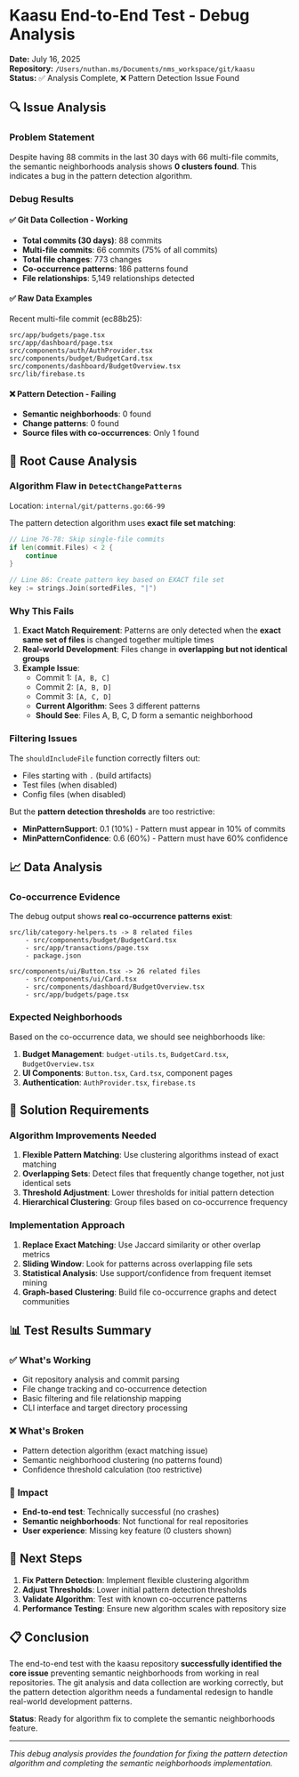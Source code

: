 # Kaasu End-to-End Test - Debug Analysis

**Date:** July 16, 2025  
**Repository:** `/Users/nuthan.ms/Documents/nms_workspace/git/kaasu`  
**Status:** ✅ Analysis Complete, ❌ Pattern Detection Issue Found

## 🔍 **Issue Analysis**

### **Problem Statement**
Despite having 88 commits in the last 30 days with 66 multi-file commits, the semantic neighborhoods analysis shows **0 clusters found**. This indicates a bug in the pattern detection algorithm.

### **Debug Results**

#### ✅ **Git Data Collection - Working**
- **Total commits (30 days)**: 88 commits
- **Multi-file commits**: 66 commits (75% of all commits)
- **Total file changes**: 773 changes
- **Co-occurrence patterns**: 186 patterns found
- **File relationships**: 5,149 relationships detected

#### ✅ **Raw Data Examples**
Recent multi-file commit (ec88b25):
```
src/app/budgets/page.tsx
src/app/dashboard/page.tsx
src/components/auth/AuthProvider.tsx
src/components/budget/BudgetCard.tsx
src/components/dashboard/BudgetOverview.tsx
src/lib/firebase.ts
```

#### ❌ **Pattern Detection - Failing**
- **Semantic neighborhoods**: 0 found
- **Change patterns**: 0 found
- **Source files with co-occurrences**: Only 1 found

## 🐛 **Root Cause Analysis**

### **Algorithm Flaw in `DetectChangePatterns`**
Location: `internal/git/patterns.go:66-99`

The pattern detection algorithm uses **exact file set matching**:

```go
// Line 76-78: Skip single-file commits
if len(commit.Files) < 2 {
    continue
}

// Line 86: Create pattern key based on EXACT file set
key := strings.Join(sortedFiles, "|")
```

### **Why This Fails**
1. **Exact Match Requirement**: Patterns are only detected when the **exact same set of files** is changed together multiple times
2. **Real-world Development**: Files change in **overlapping but not identical groups**
3. **Example Issue**:
   - Commit 1: `[A, B, C]`
   - Commit 2: `[A, B, D]`
   - Commit 3: `[A, C, D]`
   - **Current Algorithm**: Sees 3 different patterns
   - **Should See**: Files A, B, C, D form a semantic neighborhood

### **Filtering Issues**
The `shouldIncludeFile` function correctly filters out:
- Files starting with `.` (build artifacts)
- Test files (when disabled)
- Config files (when disabled)

But the **pattern detection thresholds** are too restrictive:
- **MinPatternSupport**: 0.1 (10%) - Pattern must appear in 10% of commits
- **MinPatternConfidence**: 0.6 (60%) - Pattern must have 60% confidence

## 📈 **Data Analysis**

### **Co-occurrence Evidence**
The debug output shows **real co-occurrence patterns exist**:

```
src/lib/category-helpers.ts -> 8 related files
    - src/components/budget/BudgetCard.tsx
    - src/app/transactions/page.tsx
    - package.json

src/components/ui/Button.tsx -> 26 related files
    - src/components/ui/Card.tsx
    - src/components/dashboard/BudgetOverview.tsx
    - src/app/budgets/page.tsx
```

### **Expected Neighborhoods**
Based on the co-occurrence data, we should see neighborhoods like:
1. **Budget Management**: `budget-utils.ts`, `BudgetCard.tsx`, `BudgetOverview.tsx`
2. **UI Components**: `Button.tsx`, `Card.tsx`, component pages
3. **Authentication**: `AuthProvider.tsx`, `firebase.ts`

## 🔧 **Solution Requirements**

### **Algorithm Improvements Needed**
1. **Flexible Pattern Matching**: Use clustering algorithms instead of exact matching
2. **Overlapping Sets**: Detect files that frequently change together, not just identical sets
3. **Threshold Adjustment**: Lower thresholds for initial pattern detection
4. **Hierarchical Clustering**: Group files based on co-occurrence frequency

### **Implementation Approach**
1. **Replace Exact Matching**: Use Jaccard similarity or other overlap metrics
2. **Sliding Window**: Look for patterns across overlapping file sets
3. **Statistical Analysis**: Use support/confidence from frequent itemset mining
4. **Graph-based Clustering**: Build file co-occurrence graphs and detect communities

## 📊 **Test Results Summary**

### ✅ **What's Working**
- Git repository analysis and commit parsing
- File change tracking and co-occurrence detection
- Basic filtering and file relationship mapping
- CLI interface and target directory processing

### ❌ **What's Broken**
- Pattern detection algorithm (exact matching issue)
- Semantic neighborhood clustering (no patterns found)
- Confidence threshold calculation (too restrictive)

### 🎯 **Impact**
- **End-to-end test**: Technically successful (no crashes)
- **Semantic neighborhoods**: Not functional for real repositories
- **User experience**: Missing key feature (0 clusters shown)

## 🚀 **Next Steps**

1. **Fix Pattern Detection**: Implement flexible clustering algorithm
2. **Adjust Thresholds**: Lower initial pattern detection thresholds
3. **Validate Algorithm**: Test with known co-occurrence patterns
4. **Performance Testing**: Ensure new algorithm scales with repository size

## 📋 **Conclusion**

The end-to-end test with the kaasu repository **successfully identified the core issue** preventing semantic neighborhoods from working in real repositories. The git analysis and data collection are working correctly, but the pattern detection algorithm needs a fundamental redesign to handle real-world development patterns.

**Status**: Ready for algorithm fix to complete the semantic neighborhoods feature.

---

*This debug analysis provides the foundation for fixing the pattern detection algorithm and completing the semantic neighborhoods implementation.*